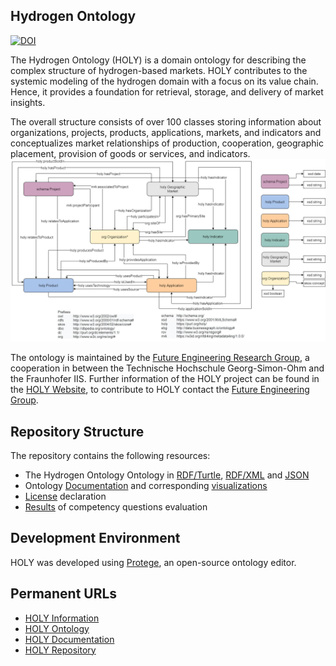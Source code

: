 ## Hydrogen Ontology
[![DOI](https://zenodo.org/badge/DOI/10.5281/zenodo.7447958.svg)](https://doi.org/10.5281/zenodo.7447958) 

The Hydrogen Ontology (HOLY) is a domain ontology for describing the complex structure of hydrogen-based markets. HOLY contributes to the systemic modeling of the hydrogen domain with a focus on its value chain. Hence, it provides a foundation for retrieval, storage, and delivery of market insights. 


The overall structure consists of over 100 classes storing information about organizations, projects, products, applications, markets, and indicators and conceptualizes market relationships of production, cooperation, geographic placement, provision of goods or services, and indicators.
![picture alt](./visualizations/MainClassOverview.png "HOLY Ontology")

The ontology is  maintained by the [Future Engineering Research Group](https://www.th-nuernberg.de/einrichtungen-gesamt/fraunhofer-forschungsgruppen/future-engineering/), a cooperation in between the Technische Hochschule Georg-Simon-Ohm and the Fraunhofer IIS. Further information of the HOLY project can be found in the [HOLY Website](https://purl.org/holy), to contribute to HOLY  contact the [Future Engineering Group](https://www.th-nuernberg.de/einrichtungen-gesamt/fraunhofer-forschungsgruppen/future-engineering/).

## Repository Structure
The repository contains the following resources:
* The Hydrogen Ontology Ontology in [RDF/Turtle](./holy.html), [RDF/XML](./holy.xml) and [JSON](./holy.jsonld)
* Ontology [Documentation](./documentation) and corresponding [visualizations](./visualizations)
* [License](./LICENSE.md) declaration
* [Results](./doc/CQs_Evaluation) of competency questions evaluation

## Development Environment
HOLY was developed using [Protege](https://protege.stanford.edu/), an open-source ontology editor.

## Permanent URLs
* [HOLY Information](https://purl.org/holy)
* [HOLY Ontology](https://purl.org/holy/ns)
* [HOLY Documentation](https://purl.org/holy/doc)
* [HOLY Repository](https://purl.org/holy/repository)
